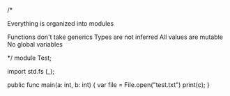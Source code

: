 /*

Everything is organized into modules

Functions don't take generics
Types are not inferred
All values are mutable
No global variables

*/
module Test;

import std.fs (_);

public func main(a: int, b: int) {
    var file = File.open("test.txt")
    print(c);
}
